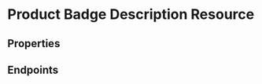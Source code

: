 # Product Badge Description Resource

## Properties

<ResourceProperties :resource="'product_badge_description'" :lang="'en'"/>

<ResourceScopes :resource="'product_badge_description'"/>

## Endpoints

[//]: <> (GET ENDPOINT)
<ResourceEndpoint :resource="'product_badge_description'" :endpoint="'get'" :lang="'en'">

<template v-slot:responseJSON>

<<< @/docs/fixtures/api/product_badge_description/response/json/get_id.json

</template>

<template v-slot:responseXML>

<<< @/docs/fixtures/api/product_badge_description/response/xml/get_id.xml

</template>

</ResourceEndpoint>

[//]: <> (GETCOLLECTION ENDPOINT)
<ResourceEndpoint :resource="'product_badge_description'" :endpoint="'getCollection'" :lang="'en'">

<template v-slot:responseJSON>

<<< @/docs/fixtures/api/product_badge_description/response/json/get_page.json

</template>

<template v-slot:responseXML>

<<< @/docs/fixtures/api/product_badge_description/response/xml/get_page.xml

</template>

</ResourceEndpoint>

[//]: <> (POST ENDPOINT)
<ResourceEndpoint :resource="'product_badge_description'" :endpoint="'post'" :lang="'en'">

<template v-slot:request>

<<< @/docs/fixtures/api/product_badge_description/request/post.json

</template>

<template v-slot:responseJSON>

<<< @/docs/fixtures/api/product_badge_description/response/json/get_id.json

</template>

<template v-slot:responseXML>

<<< @/docs/fixtures/api/product_badge_description/response/xml/get_id.xml

</template>

</ResourceEndpoint>

[//]: <> (PUT ENDPOINT)
<ResourceEndpoint :resource="'product_badge_description'" :endpoint="'put'" :lang="'en'">

<template v-slot:request>

<<< @/docs/fixtures/api/product_badge_description/request/post.json

</template>

<template v-slot:responseJSON>

<<< @/docs/fixtures/api/product_badge_description/response/json/get_id.json

</template>

<template v-slot:responseXML>

<<< @/docs/fixtures/api/product_badge_description/response/xml/get_id.xml

</template>

</ResourceEndpoint>

[//]: <> (DELETE ENDPOINT)
<ResourceEndpoint :resource="'product_badge_description'" :endpoint="'delete'" :lang="'en'"/>

